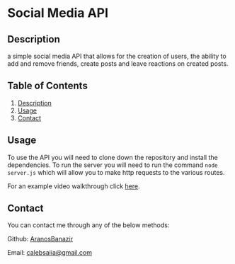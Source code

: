 # Social Media API 
    
## Description 
  
  a simple social media API that allows for the creation of users, the ability to add and remove friends, create posts and leave reactions on created posts.

## Table of Contents
1. [Description](#description)
2. [Usage](#usage)
3. [Contact](#contact)

## Usage 
  
  To use the API you will need to clone down the repository and install the dependencies. To run the server you will need to run the command `node server.js` which will allow you to make http requests to the various routes.

  For an example video walkthrough click [here](https://drive.google.com/file/d/16gcv2EEC6n6_R3hjfcfKwOZm0vV1iRMM/view?usp=drive_link).

## Contact
You can contact me through any of the below methods:

Github: [AranosBanazir](https://www.github.com/AranosBanazir)

Email: [calebsaiia@gmail.com](mailto:calebsaiia@gmail.com)